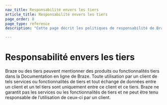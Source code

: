 ```yaml
---
nav_title: Responsabilité envers les tiers
article_title: Responsabilité envers les tiers
page_order: 8
page_type: reference
description: "Cette page décrit les politiques de responsabilité de Braze en référence à ses tiers associés."

---
```


<!--
Warning! Don't make any changes to this document without approval from the legal department.
-->

# Responsabilité envers les tiers

Braze ou des tiers peuvent mentionner des produits ou fonctionnalités tiers dans la Documentation en ligne de Braze.  Toute utilisation par un client de tels services ou fonctionnalités de tiers et tout échange de données entre un client et un tel tiers sont uniquement entre ce client et ce tiers.  Braze ne garantit pas les services ou les fonctionnalités de tiers et ne peut être tenu responsable de l’utilisation de ceux-ci par un client.
